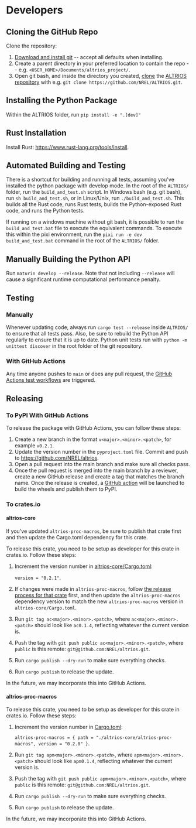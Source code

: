 # Developers

<!-- toc -->

## Cloning the GitHub Repo

Clone the repository:

1. [Download and install git](https://git-scm.com/downloads) -- accept all defaults when installing.
1. Create a parent directory in your preferred location to contain the repo -- e.g.
   `<USER_HOME>/Documents/altrios_project/`.
1. Open git bash, and inside the directory you created,
   [clone](https://docs.github.com/en/repositories/creating-and-managing-repositories/cloning-a-repository)
   the [ALTRIOS repository](https://github.com/NREL/ALTRIOS) with e.g. `git clone
https://github.com/NREL/ALTRIOS.git`.

## Installing the Python Package

Within the ALTRIOS folder, run `pip install -e ".[dev]"`

## Rust Installation

Install Rust: <https://www.rust-lang.org/tools/install>.

## Automated Building and Testing

There is a shortcut for building and running all tests, assuming you've installed the python package
with develop mode. In the root of the `ALTRIOS/` folder, run the `build_and_test.sh` script. In
Windows bash (e.g. git bash), run `sh build_and_test.sh`, or in Linux/Unix, run
`./build_and_test.sh`. This builds all the Rust code, runs Rust tests, builds the Python-exposed
Rust code, and runs the Python tests.

If running on a windows machine without git bash, it is possible to run the `build_and_test.bat`
file to execute the equivalent commands.  To execute this within the pixi environment, run the
`pixi run -e dev build_and_test.bat` command in the root of the `ALTRIOS/` folder.

## Manually Building the Python API

Run `maturin develop --release`. Note that not including `--release` will cause a significant
runtime computational performance penalty.

## Testing

### Manually

Whenever updating code, always run `cargo test --release` inside `ALTRIOS/` to ensure that all
tests pass. Also, be sure to rebuild the Python API regularly to ensure that it is up to date.
Python unit tests run with `python -m unittest discover` in the root folder of the git repository.

### With GitHub Actions

Any time anyone pushes to `main` or does any pull request, the [GitHub Actions test
workflows](https://github.com/NREL/altrios/tree/main/.github/workflows) are triggered.

## Releasing

### To PyPI With GitHub Actions

To release the package with GitHub Actions, you can follow these steps:

1. Create a new branch in the format `v<major>.<minor>.<patch>`, for example `v0.2.1`.
1. Update the version number in the `pyproject.toml` file. Commit and push to
   https://github.com/NREL/altrios.
1. Open a pull request into the main branch and make sure all checks pass.
1. Once the pull request is merged into the main branch by a reviewer, create a new GitHub release
   and create a tag that matches the branch name. Once the release is created, a [GitHub
   action](https://github.com/NREL/altrios/blob/686e8c28828cb980cc45567d08091e69b7bee52c/.github/workflows/wheels.yaml#L5)
   will be launched to build the wheels and publish them to PyPI.

### To crates.io

#### altrios-core

If you've updated `altrios-proc-macros`, be sure to publish that crate first and then update the
Cargo.toml dependency for this crate.

To release this crate, you need to be setup as developer for this crate in crates.io. Follow these steps:

1. Increment the version number in
   [altrios-core/Cargo.toml](https://github.com/NREL/altrios/blob/426f50e4ebd0fbf1d7e346aa31604107df8f83fe/altrios-core/Cargo.toml#L8): 
   
   `version = "0.2.1"`.
1. If changes were made in `altrios-proc-macros`, follow [the release process for that
   crate](#altrios-proc-macros) first, and then update the `altrios-proc-macros` dependency version
   to match the new `altrios-proc-macros` version in `altrios-core/Cargo.toml`.
1. Run `git tag ac<major>.<minor>.<patch>`, where `ac<major>.<minor>.<patch>` should look like
   `ac0.1.4`, reflecting whatever the current version is.
1. Push the tag with `git push public ac<major>.<minor>.<patch>`, where `public` is this remote:
   `git@github.com:NREL/altrios.git`.
1. Run `cargo publish --dry-run` to make sure everything checks.
1. Run `cargo publish` to release the update.

In the future, we may incorporate this into GitHub Actions.

#### altrios-proc-macros

To release this crate, you need to be setup as developer for this crate in crates.io. Follow these steps:

1. Increment the version number in
   [Cargo.toml](https://github.com/NREL/altrios/blob/dced44b42c456da88363d03dc43259b039a94e6d/Cargo.toml#L48):
   
   `altrios-proc-macros = { path = "./altrios-core/altrios-proc-macros", version = "0.2.0" }`.
1. Run `git tag apm<major>.<minor>.<patch>`, where `apm<major>.<minor>.<patch>` should look like
   `apm0.1.4`, reflecting whatever the current version is.
1. Push the tag with `git push public apm<major>.<minor>.<patch>`, where `public` is this remote:
   `git@github.com:NREL/altrios.git`.
1. Run `cargo publish --dry-run` to make sure everything checks.
1. Run `cargo publish` to release the update.

In the future, we may incorporate this into GitHub Actions.
